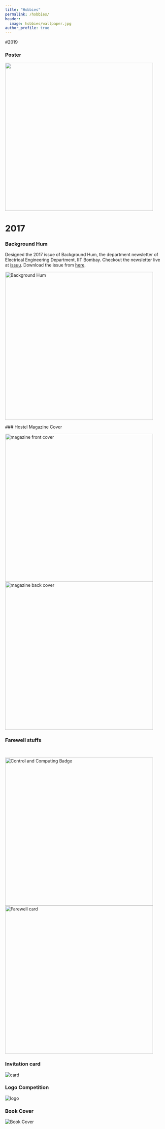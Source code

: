 ```yaml
---
title: "Hobbies"
permalink: /hobbies/
header:
  image: hobbies/wallpaper.jpg
author_profile: true
---
```

#2019
### Poster
<img src="/images/hobbies/poster.png" width="480">

# 2017
### Background Hum
Designed the 2017 issue of Background Hum, the department newsletter of Electrical Engineering Department, IIT Bombay.
Checkout the newsletter live at [issuu](https://issuu.com/ayansengupta17/docs/bh_final).
Download the issue from [here](/assets/BH.pdf).
<p float="center">
<img src="/images/hobbies/bh.png" width="480" alt="Background Hum">
</p>
### Hostel Magazine Cover

<p float="middle">
  <img src="/images/hobbies/mag_f.png" width="480" alt="magazine front cover"/>
  <img src="/images/hobbies/mag_b.png" width="480" alt="magazine back cover"/>
</p>


### Farewell stuffs
<br>
<p float="middle">
  <img src="/images/hobbies/badge.png" width="480" alt="Control and Computing Badge"/>
  <img src="/images/hobbies/card.png" width="480" alt="Farewell card"/>
</p>

### Invitation card
![card](/images/hobbies/invitation.png "Invitation card")

### Logo Competition
![logo](/images/hobbies/nokialogo.png "Nokia Logo")

### Book Cover
![Book Cover](/images/hobbies/cover.png "Angels and Demons cover")
